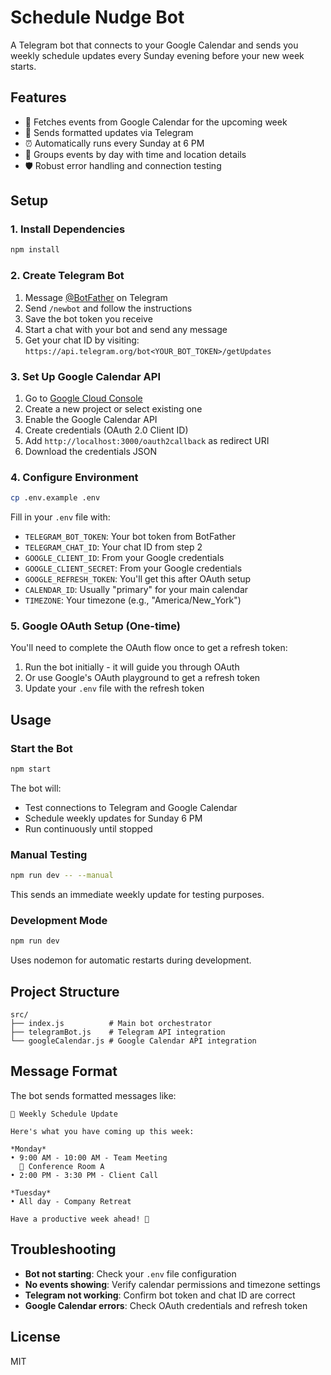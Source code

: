 # Schedule Nudge Bot

A Telegram bot that connects to your Google Calendar and sends you weekly schedule updates every Sunday evening before your new week starts.

## Features

- 📅 Fetches events from Google Calendar for the upcoming week
- 📱 Sends formatted updates via Telegram
- ⏰ Automatically runs every Sunday at 6 PM
- 🔄 Groups events by day with time and location details
- 🛡️ Robust error handling and connection testing

## Setup

### 1. Install Dependencies

```bash
npm install
```

### 2. Create Telegram Bot

1. Message [@BotFather](https://t.me/BotFather) on Telegram
2. Send `/newbot` and follow the instructions
3. Save the bot token you receive
4. Start a chat with your bot and send any message
5. Get your chat ID by visiting: `https://api.telegram.org/bot<YOUR_BOT_TOKEN>/getUpdates`

### 3. Set Up Google Calendar API

1. Go to [Google Cloud Console](https://console.cloud.google.com/)
2. Create a new project or select existing one
3. Enable the Google Calendar API
4. Create credentials (OAuth 2.0 Client ID)
5. Add `http://localhost:3000/oauth2callback` as redirect URI
6. Download the credentials JSON

### 4. Configure Environment

```bash
cp .env.example .env
```

Fill in your `.env` file with:
- `TELEGRAM_BOT_TOKEN`: Your bot token from BotFather
- `TELEGRAM_CHAT_ID`: Your chat ID from step 2
- `GOOGLE_CLIENT_ID`: From your Google credentials
- `GOOGLE_CLIENT_SECRET`: From your Google credentials
- `GOOGLE_REFRESH_TOKEN`: You'll get this after OAuth setup
- `CALENDAR_ID`: Usually "primary" for your main calendar
- `TIMEZONE`: Your timezone (e.g., "America/New_York")

### 5. Google OAuth Setup (One-time)

You'll need to complete the OAuth flow once to get a refresh token:

1. Run the bot initially - it will guide you through OAuth
2. Or use Google's OAuth playground to get a refresh token
3. Update your `.env` file with the refresh token

## Usage

### Start the Bot

```bash
npm start
```

The bot will:
- Test connections to Telegram and Google Calendar
- Schedule weekly updates for Sunday 6 PM
- Run continuously until stopped

### Manual Testing

```bash
npm run dev -- --manual
```

This sends an immediate weekly update for testing purposes.

### Development Mode

```bash
npm run dev
```

Uses nodemon for automatic restarts during development.

## Project Structure

```
src/
├── index.js          # Main bot orchestrator
├── telegramBot.js    # Telegram API integration
└── googleCalendar.js # Google Calendar API integration
```

## Message Format

The bot sends formatted messages like:

```
📅 Weekly Schedule Update

Here's what you have coming up this week:

*Monday*
• 9:00 AM - 10:00 AM - Team Meeting
  📍 Conference Room A
• 2:00 PM - 3:30 PM - Client Call

*Tuesday*
• All day - Company Retreat

Have a productive week ahead! 💪
```

## Troubleshooting

- **Bot not starting**: Check your `.env` file configuration
- **No events showing**: Verify calendar permissions and timezone settings
- **Telegram not working**: Confirm bot token and chat ID are correct
- **Google Calendar errors**: Check OAuth credentials and refresh token

## License

MIT